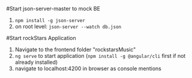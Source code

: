 #Start json-server-master to mock BE
1. `npm install -g json-server`
2. on root level: `json-server --watch db.json`


#Start rockStars Application
1. Navigate to the frontend folder "rockstarsMusic"
2. `ng serve` to start application (`npm install -g @angular/cli` first if not already installed)
3. navigate to localhost:4200 in browser as console mentions
